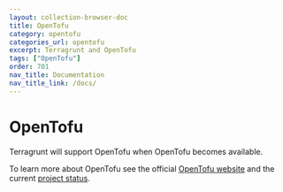 ```yaml
---
layout: collection-browser-doc
title: OpenTofu
category: opentofu
categories_url: opentofu
excerpt: Terragrunt and OpenTofu
tags: ["OpenTofu"]
order: 701
nav_title: Documentation
nav_title_link: /docs/
---
```


# OpenTofu

Terragrunt will support OpenTofu when OpenTofu becomes available.

To learn more about OpenTofu see the official [OpenTofu website](https://opentofu.org/) and the current [project status](https://github.com/opentofu/opentofu/blob/main/WEEKLY_UPDATES.md).
